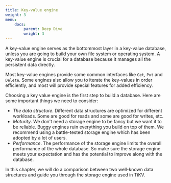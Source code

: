 ```yaml
---
title: Key-value engine
weight: 3
menu:
    docs:
        parent: Deep Dive
        weight: 3
---
```


A key-value engine serves as the bottommost layer in a key-value
database, unless you are going to build your own file system or
operating system. A key-value engine is crucial for a database because
it manages all the persistent data directly.

Most key-value engines provide some common interfaces like `Get`,
`Put` and `Delete`. Some engines also allow you to iterate the
key-values in order efficiently, and most will provide special
features for added efficiency.

Choosing a key value engine is the first step to build a
database. Here are some important things we need to consider:

- _The data structure_. Different data structures are optimized for
  different workloads. Some are good for reads and some are good for
  writes, etc.
- _Maturity_. We don't need a storage engine to be fancy but we want it
  to be reliable. Buggy engines ruin everything you build on top of
  them. We recommend using a battle-tested storage engine which has
  been adopted by a lot of users.
- _Performance_. The performance of the storage engine limits the
  overall performance of the whole database. So make sure the storage
  engine meets your expectation and has the potential to improve along
  with the database.

In this chapter, we will do a comparison between two well-known data
structures and guide you through the storage engine used in TiKV.
